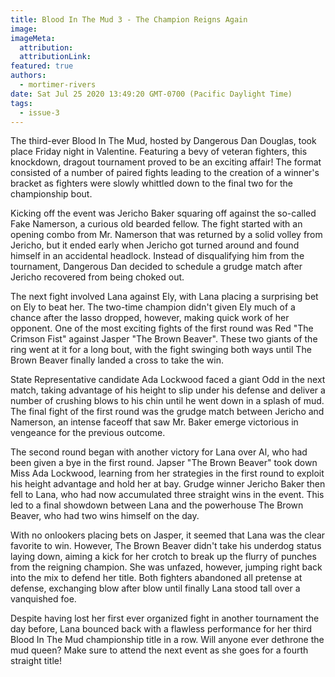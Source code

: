 ```yaml
---
title: Blood In The Mud 3 - The Champion Reigns Again
image:
imageMeta:
  attribution:
  attributionLink:
featured: true
authors: 
  - mortimer-rivers
date: Sat Jul 25 2020 13:49:20 GMT-0700 (Pacific Daylight Time)
tags:
  - issue-3
---
```


The third-ever Blood In The Mud, hosted by Dangerous Dan Douglas, took place Friday night in Valentine. 
Featuring a bevy of veteran fighters, this knockdown, dragout tournament proved to be an exciting 
affair! The format consisted of a number of paired fights leading to the creation of a winner's bracket 
as fighters were slowly whittled down to the final two for the championship bout.

Kicking off the event was Jericho Baker squaring off against the so-called Fake Namerson, a curious old 
bearded fellow. The fight started with an opening combo from Mr. Namerson that was returned by a solid 
volley from Jericho, but it ended early when Jericho got turned around and found himself in an 
accidental headlock. Instead of disqualifying him from the tournament, Dangerous Dan decided to 
schedule a grudge match after Jericho recovered from being choked out.

The next fight involved Lana against Ely, with Lana placing a surprising bet on Ely to beat her. The 
two-time champion didn't given Ely much of a chance after the lasso dropped, however, making quick work 
of her opponent. One of the most exciting fights of the first round was Red "The Crimson Fist" against 
Jasper "The Brown Beaver". These two giants of the ring went at it for a long bout, with the fight 
swinging both ways until The Brown Beaver finally landed a cross to take the win.

State Representative candidate Ada Lockwood faced a giant Odd in the next match, taking advantage of 
his height to slip under his defense and deliver a number of crushing blows to his chin until he went 
down in a splash of mud. The final fight of the first round was the grudge match between Jericho and 
Namerson, an intense faceoff that saw Mr. Baker emerge victorious in vengeance for the previous outcome.

The second round began with another victory for Lana over Al, who had been given a bye in the first 
round. Japser "The Brown Beaver" took down Miss Ada Lockwood, learning from her strategies in the first 
round to exploit his height advantage and hold her at bay. Grudge winner Jericho Baker then fell to Lana, 
who had now accumulated three straight wins in the event. This led to a final showdown between Lana and 
the powerhouse The Brown Beaver, who had two wins himself on the day.

With no onlookers placing bets on Jasper, it seemed that Lana was the clear favorite to win. However, 
The Brown Beaver didn't take his underdog status laying down, aiming a kick for her crotch to break up 
the flurry of punches from the reigning champion. She was unfazed, however, jumping right back into the 
mix to defend her title. Both fighters abandoned all pretense at defense, exchanging blow after blow 
until finally Lana stood tall over a vanquished foe.

Despite having lost her first ever organized fight in another tournament the day before, Lana bounced 
back with a flawless performance for her third Blood In The Mud championship title in a row. Will 
anyone ever dethrone the mud queen? Make sure to attend the next event as she goes for a fourth 
straight title!

